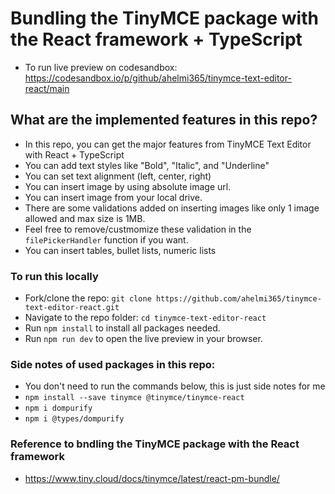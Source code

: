 # Bundling the TinyMCE package with the React framework + TypeScript

- To run live preview on codesandbox: https://codesandbox.io/p/github/ahelmi365/tinymce-text-editor-react/main

## What are the implemented features in this repo?

- In this repo, you can get the major features from TinyMCE Text Editor with React + TypeScript
- You can add text styles like "Bold", "Italic", and "Underline"
- You can set text alignment (left, center, right)
- You can insert image by using absolute image url.
- You can insert image from your local drive.
- There are some validations added on inserting images like only 1 image allowed and max size is 1MB.
- Feel free to remove/custmomize these validation in the `filePickerHandler` function if you want.
- You can insert tables, bullet lists, numeric lists

### To run this locally

- Fork/clone the repo: `git clone https://github.com/ahelmi365/tinymce-text-editor-react.git`
- Navigate to the repo folder: `cd tinymce-text-editor-react`
- Run `npm install` to install all packages needed.
- Run `npm run dev` to open the live preview in your browser.

### Side notes of used packages in this repo:

- You don't need to run the commands below, this is just side notes for me
- `npm install --save tinymce @tinymce/tinymce-react`
- `npm i dompurify`
- `npm i @types/dompurify`

### Reference to bndling the TinyMCE package with the React framework

- https://www.tiny.cloud/docs/tinymce/latest/react-pm-bundle/
